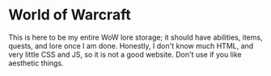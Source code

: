 # World of Warcraft

This is here to be my entire WoW lore storage; it should have abilities, items, quests, and lore once I am done.
Honestly, I don't know much HTML, and very little CSS and JS, so it is not a good website.
Don't use if you like aesthetic things.
